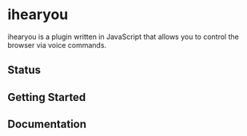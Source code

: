 # ihearyou
ihearyou is a plugin written in JavaScript that allows you to control the browser via voice commands.

## Status

## Getting Started


## Documentation
